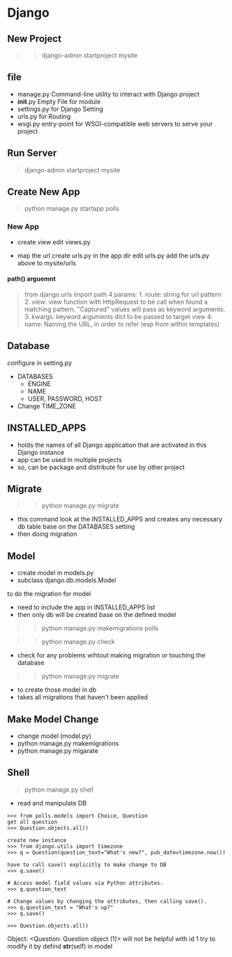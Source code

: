 # Django

## New Project
>> django-admin startproject mysite

## file
- manage.py
Command-line utility to interact with Django project
- __init__.py
Empty File for module
- settings.py
for Django Setting
- urls.py
for Routing
- wsgi.py
entry-point for WSGI-compatible web servers to serve your project

## Run Server
> django-admin startproject mysite

## Create New App
> python manage.py startapp polls


### New App

- create view
edit views.py

- map the url
create urls.py in the app dir
edit urls.py
add the urls.py above to mysite/urls

#### path() arguemnt
> from django.urls import path
4 params:
    1. route: string for url pattern
    2. view: view function with HttpRequest to be call when found a matching pattern. "Captured" values will pass as keyword arguments.
    3. kwargs: keyword arguments dict to be passed to target view
    4. name: Naming the URL, in order to refer (esp from within templates) 


## Database
configure in setting.py 
- DATABASES
    - ENGINE
    - NAME
    - USER, PASSWORD, HOST
- Change TIME_ZONE

## INSTALLED_APPS
- holds the names of all Django application that are activated in this Django instance
- app can be used in multiple projects
- so, can be package and distribute for use by other project

## Migrate
>> python manage.py migrate
- this command look at the INSTALLED_APPS and creates any necessary db table base on the DATABASES setting
- then doing migration

## Model
- create model in models.py
- subclass  django.db.models.Model

to do the migration for model
- need to include the app in INSTALLED_APPS list
- then only db will be created base on the defined model 
>> python manage.py makemigrations polls

>> python manage.py check
- check for any problems wihtout making migration or touching the database

>> python manage.py migrate
- to create those model in db
- takes all migrations that haven't been applied

## Make Model Change
- change model (model.py)
- python manage.py makemigrations
- python manage.py migarate

## Shell
> python manage.py shell
- read and manipulate DB 

```
>>> from polls.models import Choice, Question
get all question
>>> Question.objects.all()

create new instance
>>> from django.utils import timezone
>>> q = Question(question_text="What's new?", pub_date=timezone.now())

have to call save() explicitly to make change to DB
>>> q.save()

# Access model field values via Python attributes.
>>> q.question_text

# Change values by changing the attributes, then calling save().
>>> q.question_text = "What's up?"
>>> q.save()

>>> Question.objects.all()
```


Object: <Question: Question object (1)> will not be helpful with id 1
try to modify it by defind __str__(self) in model
